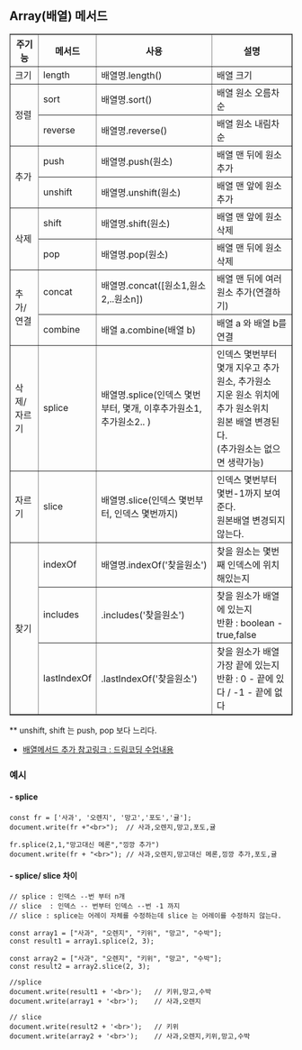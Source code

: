 ## Array(배열) 메서드

<table border="1" cellspacing="0">
<tr> <th> 주기능 </th> <th> 메서드 </th> <th> 사용 </th> <th> 설명 </th> </tr>
<tr> <td> 크기 </td> <td> length </td><td> 배열명.length() </td> <td> 배열 크기 </td> </tr>
<tr> <td rowspan ="2">정렬</td><td> sort </td> <td> 배열명.sort() </td> <td> 배열 원소 오름차순 </td> </tr>
<tr>                         <td> reverse </td> <td> 배열명.reverse() </td> <td> 배열 원소 내림차순 </td> </tr>
<tr> <td rowspan ="2"> 추가 </td> <td> push </td> <td> 배열명.push(원소) </td> <td> 배열 맨 뒤에 원소 추가 </td> </tr>
<tr>                        <td> unshift </td> <td> 배열명.unshift(원소) </td> <td> 배열 맨 앞에 원소 추가 </td> </tr>
<tr> <td rowspan ="2"> 삭제 </td> <td> shift </td><td> 배열명.shift(원소) </td> <td> 배열 맨 앞에 원소 삭제 </td> </tr>
<tr>                         <td> pop </td> <td> 배열명.pop(원소) </td> <td> 배열 맨 뒤에 원소 삭제 </td> </tr>
<tr> <td rowspan ="2"> 추가/연결 </td><td> concat </td> <td> 배열명.concat([원소1,원소2,..원소n]) </td> <td> 배열 맨 뒤에 여러원소 추가(연결하기) </td> </tr>
<tr>                         <td> combine </td> <td> 배열 a.combine(배열 b) </td> <td> 배열 a 와 배열 b를 연결 </td> </tr>
<tr> <td> 삭제/자르기 </td> <td> splice </td><td> 배열명.splice(인덱스 몇번부터, 몇개, 이후추가원소1, 추가원소2.. ) </td> <td> 인덱스 몇번부터 몇개 지우고 추가원소, 추가원소<br> 지운 원소 위치에 추가 원소위치 <br> 원본 배열 변경된다. <br>(추가원소는 없으면 생략가능)  </td> </tr>
<tr> <td> 자르기   <td> slice </td><td> 배열명.slice(인덱스 몇번부터, 인덱스 몇번까지) </td> <td> 인덱스 몇번부터 몇번-1까지 보여준다. <br> 원본배열 변경되지 않는다.</td> </tr>

<tr> <td rowspan ="3"> 찾기 </td><td> indexOf </td> <td> 배열명.indexOf('찾을원소') </td> <td> 찾을 원소는 몇번째 인덱스에 위치해있는지 </td> </tr>
<tr>                         <td> includes </td> <td> .includes('찾을원소') </td> <td> 찾을 원소가 배열에 있는지<br>반환 : boolean - true,false </td> </tr>
<tr>                         <td> lastIndexOf </td> <td> .lastIndexOf('찾을원소') </td> <td> 찾을 원소가 배열 가장 끝에 있는지 <br>반환 : 0 - 끝에 있다 / -1 - 끝에 없다 </td> </tr>
</table>

\*\* unshift, shift 는 push, pop 보다 느리다.

- [배열메서드 추가 참고링크 : 드림코딩 수업내용](https://replit.com/@hyeah0/ArrayAPI#index.js)

### 예시

#### - splice

```
const fr = ['사과', '오렌지', '망고','포도','귤'];
document.write(fr +"<br>");  // 사과,오렌지,망고,포도,귤

fr.splice(2,1,"망고대신 메론","낑깡 추가")
document.write(fr + "<br>"); // 사과,오렌지,망고대신 메론,낑깡 추가,포도,귤
```

#### - splice/ slice 차이

```
// splice : 인덱스 --번 부터 n개
// slice  : 인덱스 -- 번부터 인덱스 --번 -1 까지
// slice : splice는 어레이 자체를 수정하는데 slice 는 어레이를 수정하지 않는다.

const array1 = ["사과", "오렌지", "키위", "망고", "수박"];
const result1 = array1.splice(2, 3);

const array2 = ["사과", "오렌지", "키위", "망고", "수박"];
const result2 = array2.slice(2, 3);

//splice
document.write(result1 + '<br>');   // 키위,망고,수박
document.write(array1 + '<br>');    // 사과,오렌지

// slice
document.write(result2 + '<br>');   // 키위
document.write(array2 + '<br>');    // 사과,오렌지,키위,망고,수박

```
